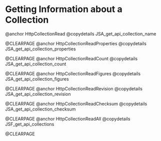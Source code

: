 <a name="getting_information_about_a_collection"></a>
# Getting Information about a Collection

@anchor HttpCollectionRead
@copydetails JSA_get_api_collection_name

@CLEARPAGE
@anchor HttpCollectionReadProperties
@copydetails JSA_get_api_collection_properties

@CLEARPAGE
@anchor HttpCollectionReadCount
@copydetails JSA_get_api_collection_count

@CLEARPAGE
@anchor HttpCollectionReadFigures
@copydetails JSA_get_api_collection_figures

@CLEARPAGE
@anchor HttpCollectionReadRevision
@copydetails JSA_get_api_collection_revision

@CLEARPAGE
@anchor HttpCollectionReadChecksum
@copydetails JSA_get_api_collection_checksum

@CLEARPAGE
@anchor HttpCollectionReadAll
@copydetails JSF_get_api_collections

@CLEARPAGE
